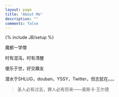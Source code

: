 ```yaml
---
layout: page
title: "About Me"
description: ""
comments: false
---
```

{% include JB/setup %}

魔都一学僧

时有混沌，时有清醒

傻乐于世，好交趣友

潜水于SHLUG，douban，YSSY，Twitter，但志犹在。。。

> 圣人必有过去，罪人必有将来——奥斯卡·王尔德
